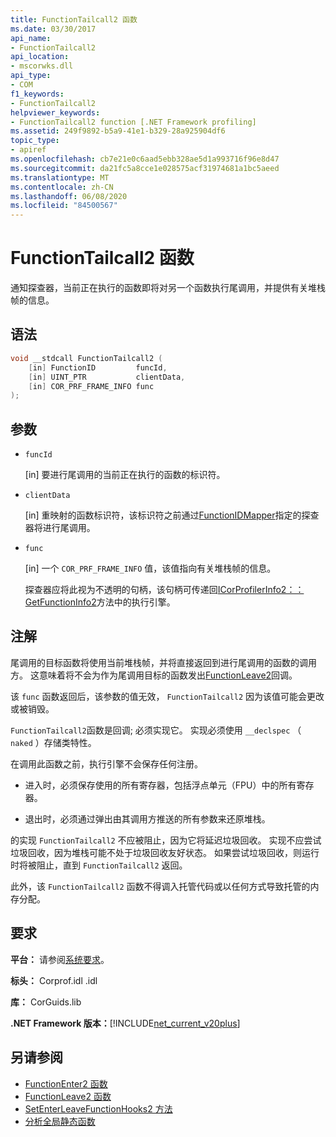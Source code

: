 ```yaml
---
title: FunctionTailcall2 函数
ms.date: 03/30/2017
api_name:
- FunctionTailcall2
api_location:
- mscorwks.dll
api_type:
- COM
f1_keywords:
- FunctionTailcall2
helpviewer_keywords:
- FunctionTailcall2 function [.NET Framework profiling]
ms.assetid: 249f9892-b5a9-41e1-b329-28a925904df6
topic_type:
- apiref
ms.openlocfilehash: cb7e21e0c6aad5ebb328ae5d1a993716f96e8d47
ms.sourcegitcommit: da21fc5a8cce1e028575acf31974681a1bc5aeed
ms.translationtype: MT
ms.contentlocale: zh-CN
ms.lasthandoff: 06/08/2020
ms.locfileid: "84500567"
---
```

# <a name="functiontailcall2-function"></a>FunctionTailcall2 函数
通知探查器，当前正在执行的函数即将对另一个函数执行尾调用，并提供有关堆栈帧的信息。  
  
## <a name="syntax"></a>语法  
  
```cpp
void __stdcall FunctionTailcall2 (  
    [in] FunctionID         funcId,
    [in] UINT_PTR           clientData,
    [in] COR_PRF_FRAME_INFO func  
);  
```  
  
## <a name="parameters"></a>参数

- `funcId`

  \[in] 要进行尾调用的当前正在执行的函数的标识符。

- `clientData`

  \[in] 重映射的函数标识符，该标识符之前通过[FunctionIDMapper](functionidmapper-function.md)指定的探查器将进行尾调用。
  
- `func`

  \[in] 一个 `COR_PRF_FRAME_INFO` 值，该值指向有关堆栈帧的信息。

  探查器应将此视为不透明的句柄，该句柄可传递回[ICorProfilerInfo2：： GetFunctionInfo2](icorprofilerinfo2-getfunctioninfo2-method.md)方法中的执行引擎。

## <a name="remarks"></a>注解  
 尾调用的目标函数将使用当前堆栈帧，并将直接返回到进行尾调用的函数的调用方。 这意味着将不会为作为尾调用目标的函数发出[FunctionLeave2](functionleave2-function.md)回调。  
  
 该 `func` 函数返回后，该参数的值无效， `FunctionTailcall2` 因为该值可能会更改或被销毁。  
  
 `FunctionTailcall2`函数是回调; 必须实现它。 实现必须使用 `__declspec` （ `naked` ）存储类特性。  
  
 在调用此函数之前，执行引擎不会保存任何注册。  
  
- 进入时，必须保存使用的所有寄存器，包括浮点单元（FPU）中的所有寄存器。  
  
- 退出时，必须通过弹出由其调用方推送的所有参数来还原堆栈。  
  
 的实现 `FunctionTailcall2` 不应被阻止，因为它将延迟垃圾回收。 实现不应尝试垃圾回收，因为堆栈可能不处于垃圾回收友好状态。 如果尝试垃圾回收，则运行时将被阻止，直到 `FunctionTailcall2` 返回。  
  
 此外，该 `FunctionTailcall2` 函数不得调入托管代码或以任何方式导致托管的内存分配。  
  
## <a name="requirements"></a>要求  
 **平台：** 请参阅[系统要求](../../get-started/system-requirements.md)。  
  
 **标头：** Corprof.idl .idl  
  
 **库：** CorGuids.lib  
  
 **.NET Framework 版本：**[!INCLUDE[net_current_v20plus](../../../../includes/net-current-v20plus-md.md)]  
  
## <a name="see-also"></a>另请参阅

- [FunctionEnter2 函数](functionenter2-function.md)
- [FunctionLeave2 函数](functionleave2-function.md)
- [SetEnterLeaveFunctionHooks2 方法](icorprofilerinfo2-setenterleavefunctionhooks2-method.md)
- [分析全局静态函数](profiling-global-static-functions.md)
